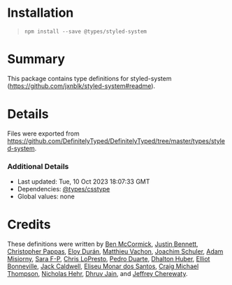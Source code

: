 # Installation
> `npm install --save @types/styled-system`

# Summary
This package contains type definitions for styled-system (https://github.com/jxnblk/styled-system#readme).

# Details
Files were exported from https://github.com/DefinitelyTyped/DefinitelyTyped/tree/master/types/styled-system.

### Additional Details
 * Last updated: Tue, 10 Oct 2023 18:07:33 GMT
 * Dependencies: [@types/csstype](https://npmjs.com/package/@types/csstype)
 * Global values: none

# Credits
These definitions were written by [Ben McCormick](https://github.com/phobon), [Justin Bennett](https://github.com/zephraph), [Christopher Pappas](https://github.com/damassi), [Eloy Durán](https://github.com/alloy), [Matthieu Vachon](https://github.com/maoueh), [Joachim Schuler](https://github.com/jschuler), [Adam Misiorny](https://github.com/adam187), [Sara F-P](https://github.com/gretzky), [Chris LoPresto](https://github.com/chrislopresto), [Pedro Duarte](https://github.com/peduarte), [Dhalton Huber](https://github.com/Dhalton), [Elliot Bonneville](https://github.com/elliotbonneville), [Jack Caldwell](https://github.com/jackcaldwell), [Eliseu Monar dos Santos](https://github.com/eliseumds), [Craig Michael Thompson](https://github.com/craga89), [Nicholas Hehr](https://github.com/HipsterBrown), [Dhruv Jain](https://github.com/maddhruv), and [Jeffrey Cherewaty](https://github.com/cherewaty).
